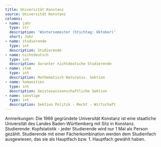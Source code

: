 ```yaml
---
title: Universität Konstanz
source: Universität Konstanz
columns:
- name: jahr
  type: str
  description: 'Wintersemester (Stichtag: Oktober)'
  short: Jahr
- name: studierende
  type: int
  description: Studierende
- name: nichtdeutsch
  type: int
  description: darunter nichtdeutsche Studierende
- name: stem
  type: int
  description: Mathematisch-Naturwiss. Sektion
- name: humanities
  type: int
  description: Geisteswissenschaftliche Sektion
- name: sonstige
  type: int
  description: Sektion Politik - Recht - Wirtschaft
---
```

Anmerkungen: Die 1966 gegründete Universität Konstanz ist eine staatliche Universität des Landes Baden-Württemberg mit Sitz in Konstanz.
Studierende: Kopfstatistik - jeder Studierende wird nur 1 Mal als Person gezählt. Studierende mit einer Fächerkombination werden dem Studienfach ausgewiesen, das sie als Hauptfach bzw. 1. Hauptfach gewählt haben.
